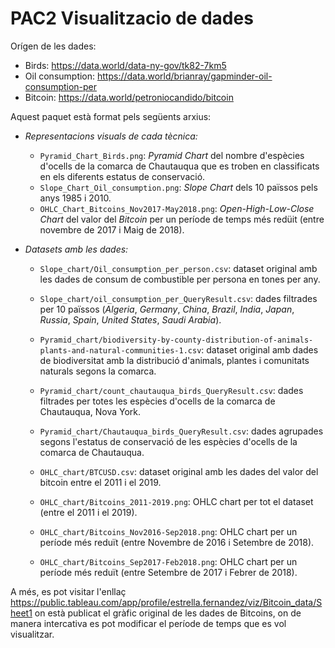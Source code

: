 # PAC2 Visualitzacio de dades
Orígen de les dades:
- Birds: https://data.world/data-ny-gov/tk82-7km5 
- Oil consumption: https://data.world/brianray/gapminder-oil-consumption-per
- Bitcoin: https://data.world/petroniocandido/bitcoin

Aquest paquet està format pels següents arxius:

- _Representacions visuals de cada tècnica:_

  - `Pyramid_Chart_Birds.png`: _Pyramid Chart_ del nombre d'espècies d'ocells de la comarca de Chautauqua que es troben en classificats en els diferents estatus de conservació.
  - `Slope_Chart_Oil_consumption.png`: _Slope Chart_ dels 10 païssos pels anys 1985 i 2010.
  - `OHLC_Chart_Bitcoins_Nov2017-May2018.png`: _Open-High-Low-Close Chart_ del valor del _Bitcoin_ per un període de temps més redüit (entre novembre de 2017 i Maig de 2018).

- _Datasets amb les dades:_

  - `Slope_chart/Oil_consumption_per_person.csv`: dataset original amb les dades de consum de combustible per persona en tones per any.
  - `Slope_chart/oil_consumption_per_QueryResult.csv`: dades filtrades per 10 païssos (_Algeria_, _Germany_, _China_, _Brazil_, _India_, _Japan_, _Russia_, _Spain_, _United States_, _Saudi Arabia_).

  - `Pyramid_chart/biodiversity-by-county-distribution-of-animals-plants-and-natural-communities-1.csv`: dataset original amb dades de biodiversitat amb la distribució d'animals, plantes i comunitats naturals segons la comarca.
  - `Pyramid_chart/count_chautauqua_birds_QueryResult.csv`: dades filtrades per totes les espècies d'ocells de la comarca de Chautauqua, Nova York.
  - `Pyramid_chart/Chautauqua_birds_QueryResult.csv`: dades agrupades segons l'estatus de conservació de les espècies d'ocells de la comarca de Chautauqua.

  - `OHLC_chart/BTCUSD.csv`: dataset original amb les dades del valor del bitcoin entre el 2011 i el 2019.
  - `OHLC_chart/Bitcoins_2011-2019.png`: OHLC chart per tot el dataset (entre el 2011 i el 2019).
  - `OHLC_chart/Bitcoins_Nov2016-Sep2018.png`: OHLC chart per un període més reduït (entre Novembre de 2016 i Setembre de 2018).
  - `OHLC_chart/Bitcoins_Sep2017-Feb2018.png`: OHLC chart per un període més reduït (entre Setembre de 2017 i Febrer de 2018).

A més, es pot visitar l'enllaç https://public.tableau.com/app/profile/estrella.fernandez/viz/Bitcoin_data/Sheet1 on està publicat el gràfic original de les dades de Bitcoins, on de manera intercativa es pot modificar el període de temps que es vol visualitzar.
